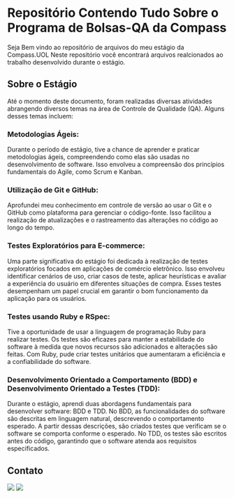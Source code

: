 # Repositório Contendo Tudo Sobre o Programa de Bolsas-QA da Compass

Seja Bem vindo ao repositório de arquivos do meu estágio da Compass.UOL
Neste repositório você encontrará arquivos realcionados ao trabalho desenvolvido durante o estágio.

## Sobre o Estágio

Até o momento deste documento, foram realizadas diversas atividades abrangendo diversos temas na área de Controle de Qualidade (QA). Alguns desses temas incluem:

### Metodologias Ágeis:
Durante o período de estágio, tive a chance de aprender e praticar metodologias ágeis, compreendendo como elas são usadas no desenvolvimento de software. Isso envolveu a compreensão dos princípios fundamentais do Agile, como Scrum e Kanban.

### Utilização de Git e GitHub:
Aprofundei meu conhecimento em controle de versão ao usar o Git e o GitHub como plataforma para gerenciar o código-fonte. Isso facilitou a realização de atualizações e o rastreamento das alterações no código ao longo do tempo.

### Testes Exploratórios para E-commerce:
Uma parte significativa do estágio foi dedicada à realização de testes exploratórios focados em aplicações de comércio eletrônico. Isso envolveu identificar cenários de uso, criar casos de teste, aplicar heurísticas e avaliar a experiência do usuário em diferentes situações de compra. Esses testes desempenham um papel crucial em garantir o bom funcionamento da aplicação para os usuários.

### Testes usando Ruby e RSpec:
Tive a oportunidade de usar a linguagem de programação Ruby para realizar testes. Os testes são eficazes para manter a estabilidade do software à medida que novos recursos são adicionados e alterações são feitas. Com Ruby, pude criar testes unitários que aumentaram a eficiência e a confiabilidade do software.

### Desenvolvimento Orientado a Comportamento (BDD) e Desenvolvimento Orientado a Testes (TDD):
Durante o estágio, aprendi duas abordagens fundamentais para desenvolver software: BDD e TDD. No BDD, as funcionalidades do software são descritas em linguagem natural, descrevendo o comportamento esperado. A partir dessas descrições, são criados testes que verificam se o software se comporta conforme o esperado. No TDD, os testes são escritos antes do código, garantindo que o software atenda aos requisitos especificados.

## Contato

<a href = "mailto:juliocaetanovds@gmail.com"><img loading="lazy" src="https://img.shields.io/badge/Gmail-D14836?style=for-the-badge&logo=gmail&logoColor=white" target="_blank"></a>
<a href="https://www.linkedin.com/in/juliocaetano15/" target="_blank"><img loading="lazy" src="https://img.shields.io/badge/-LinkedIn-%230077B5?style=for-the-badge&logo=linkedin&logoColor=white" target="_blank"></a> 

